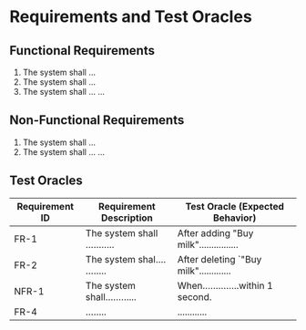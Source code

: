 # Requirements and Test Oracles

## Functional Requirements
1. The system shall ...
2. The system shall ...
3. The system shall ...
...

## Non-Functional Requirements
1. The system shall ...
2. The system shall ...
...

## Test Oracles

| Requirement ID | Requirement Description | Test Oracle (Expected Behavior) |
|-----------------------|-----------------------------------|---------------------------------------------|
| FR-1                   | The system shall ………..| After adding "Buy milk"................|
| FR-2                   | The system shal…. ……..| After deleting `"Buy milk".............|
| NFR-1                | The system shall………... | When…………..within 1 second. |
| FR-4                   | ……..                                |............                                         |
